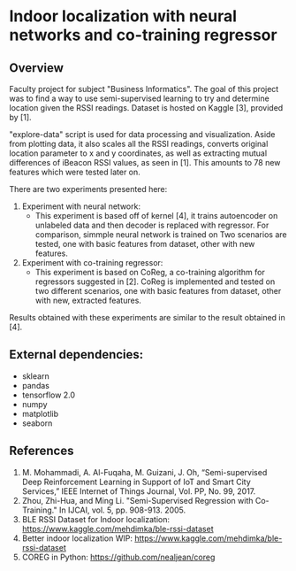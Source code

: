 # Indoor localization with neural networks and co-training regressor

## Overview

Faculty project for subject "Business Informatics". The goal of this project was to find a way to use semi-supervised learning to try and determine location given the RSSI readings. Dataset is hosted on Kaggle [3], provided by [1].

"explore-data" script is used for data processing and visualization. Aside from plotting data, it also scales all the RSSI readings, converts original location parameter to x and y coordinates, as well as extracting mutual differences of iBeacon RSSI values, as seen in [1]. This amounts to 78 new features which were tested later on. 

There are two experiments presented here:

1) Experiment with neural network:
   - This experiment is based off of kernel [4], it trains autoencoder on unlabeled data and then decoder is replaced with regressor. For comparison, simmple neural network is trained on  Two scenarios are tested, one with basic features from dataset, other with new features.
2) Experiment with co-training regressor:
   - This experiment is based on CoReg, a co-training algorithm for regressors suggested in [2]. CoReg is implemented and tested on two different scenarios, one with basic features from dataset, other with new, extracted features.

Results obtained with these experiments are similar to the result obtained in [4].

## External dependencies:

  - sklearn
  - pandas
  - tensorflow 2.0
  - numpy
  - matplotlib
  - seaborn
  
## References

1. M. Mohammadi, A. Al-Fuqaha, M. Guizani, J. Oh, “Semi-supervised Deep Reinforcement Learning in Support of IoT and Smart City Services,” IEEE Internet of Things Journal, Vol. PP, No. 99, 2017.
2. Zhou, Zhi-Hua, and Ming Li. "Semi-Supervised Regression with Co-Training." In IJCAI, vol. 5, pp. 908-913. 2005.
3. BLE RSSI Dataset for Indoor localization: https://www.kaggle.com/mehdimka/ble-rssi-dataset
4. Better indoor localization WIP: https://www.kaggle.com/mehdimka/ble-rssi-dataset 
5. COREG in Python: https://github.com/nealjean/coreg
